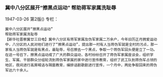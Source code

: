 ### 冀中八分区展开“擦黑点运动”  帮助蒋军家属洗耻辱

1947-03-26
第2版()
专栏：

    冀中八分区展开“擦黑点运动”
    帮助蒋军家属洗耻辱
    【新华社晋察冀廿三日电】冀中八分区有蒋军家属及伪军家属二万余户，今年旧历正月拥爱运动中，八分区的人民对他们进行了“擦黑点运动”，提出那一村有人当蒋伪军就是全村的污点，那一家有人当蒋伪军就是有黑点，最耻辱，号召擦去一个黑点，争取一个蒋伪军回头便是立了一功。在这一号召下，擦黑点运动成了广大的群众运动，各村纷纷召开了蒋伪军家属座谈会，组织学生、军属、干部群众分组轮流到蒋伪军家属的家中进行宣传教育，组织了武工队到蒋伪军占领的地区，夜间进行高房喊话与隔窗教育，编排话剧歌剧进行宣传，一个月中，两处争取回来的蒋伪军达六十余人。
